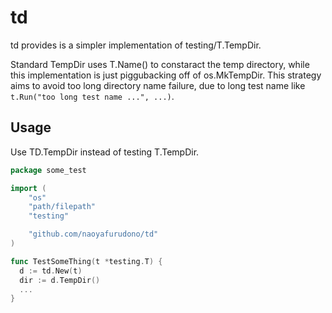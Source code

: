 # td

td provides is a simpler implementation of testing/T.TempDir.

Standard TempDir uses T.Name() to constaract the temp directory, while this implementation is just piggubacking off of os.MkTempDir. This strategy aims to avoid too long directory name failure, due to long test name like `t.Run("too long test name ...", ...)`.

## Usage

Use TD.TempDir instead of testing T.TempDir.

```go
package some_test

import (
	"os"
	"path/filepath"
	"testing"

	"github.com/naoyafurudono/td"
)

func TestSomeThing(t *testing.T) {
  d := td.New(t)
  dir := d.TempDir()
  ...
}
```
